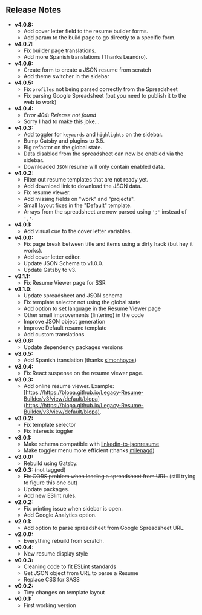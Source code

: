 ## Release Notes
- **v4.0.8:**
  - Add cover letter field to the resume builder forms.
  - Add param to the build page to go directly to a specific form.
- **v4.0.7:**
  - Fix builder page translations.
  - Add more Spanish translations (Thanks Leandro).
- **v4.0.6:**
  - Create form to create a JSON resume from scratch
  - Add theme switcher in the sidebar
- **v4.0.5:**
  - Fix `profiles` not being parsed correctly from the Spreadsheet
  - Fix parsing Google Spreadsheet (but you need to publish it to the web to work)
- **v4.0.4:**
  - *Error 404: Release not found*
  - Sorry I had to make this joke...
- **v4.0.3:**
  - Add toggler for `keywords` and `highlights` on the sidebar.
  - Bump Gatsby and plugins to 3.5.
  - Big refactor on the global state.
  - Data disabled from the spreadsheet can now be enabled via the sidebar.
  - Downloaded `JSON` resume will only contain enabled data.
- **v4.0.2:**
  - Filter out resume templates that are not ready yet.
  - Add download link to download the JSON data.
  - Fix resume viewer.
  - Add missing fields on "work" and "projects".
  - Small layout fixes in the "Default" template.
  - Arrays from the spreadsheet are now parsed using `';'` instead of `','`.
- **v4.0.1:**
    - Add visual cue to the cover letter variables.
- **v4.0.0:**
    - Fix page break between title and items using a dirty hack (but hey it works).
    - Add cover letter editor.
    - Update JSON Schema to v1.0.0.
    - Update Gatsby to v3.
- **v3.1.1:**
    - Fix Resume Viewer page for SSR
- **v3.1.0:**
    - Update spreadsheet and JSON schema
    - Fix template selector not using the global state
    - Add option to set language in the Resume Viewer page
    - Other small improvements (lintering) in the code
    - Improve JSON object generation
    - Improve Default resume template
    - Add custom translations
- **v3.0.6:**
    - Update dependency packages versions
- **v3.0.5:**
    - Add Spanish translation (thanks [simonhoyos](https://github.com/simonhoyos))
- **v3.0.4:**
    - Fix React suspense on the resume viewer page.
- **v3.0.3:**
    - Add online resume viewer. Example: [https://https://blopa.github.io/Legacy-Resume-Builder/v3/view/default/blopa](https://https://blopa.github.io/Legacy-Resume-Builder/v3/view/default/blopa).
- **v3.0.2:**
    - Fix template selector
    - Fix interests toggler
- **v3.0.1:**
    - Make schema compatible with [linkedin-to-jsonresume](https://github.com/joshuatz/linkedin-to-jsonresume)
    - Make toggler menu more efficient (thanks [milenagd](https://github.com/milenagd))
- **v3.0.0:**
    - Rebuild using Gatsby.
- **v2.0.3:** (not tagged)
    - ~~Fix CORS problem when loading a spreadsheet from URL.~~ (still trying to figure this one out)
    - Update packages.
    - Add new ESlint rules.
- **v2.0.2:**
    - Fix printing issue when sidebar is open.
    - Add Google Analytics option.
- **v2.0.1:**
    - Add option to parse spreadsheet from Google Spreadsheet URL.
- **v2.0.0:**
    - Everything rebuild from scratch.
- **v0.0.4:**
    - New resume display style
- **v0.0.3:**
    - Cleaning code to fit ESLint standards
    - Get JSON object from URL to parse a Resume
    - Replace CSS for SASS
- **v0.0.2:**
    - Tiny changes on template layout
- **v0.0.1:**
    - First working version
